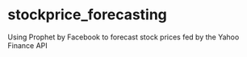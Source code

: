 # stockprice_forecasting
Using Prophet by Facebook to forecast stock prices fed by the Yahoo Finance API

